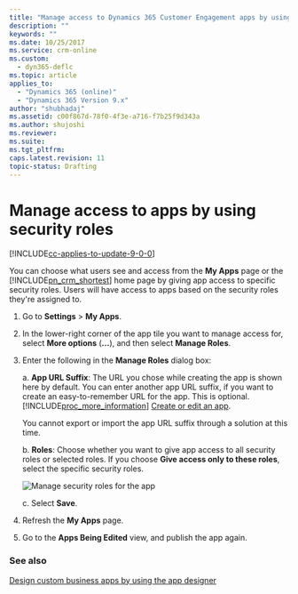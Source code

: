 ```yaml
---
title: "Manage access to Dynamics 365 Customer Engagement apps by using security roles | MicrosoftDocs"
description: ""
keywords: ""
ms.date: 10/25/2017
ms.service: crm-online
ms.custom: 
  - dyn365-deflc
ms.topic: article
applies_to:
  - "Dynamics 365 (online)"
  - "Dynamics 365 Version 9.x"
author: "shubhadaj"
ms.assetid: c00f867d-78f0-4f3e-a716-f7b25f9d343a
ms.author: shujoshi
ms.reviewer: 
ms.suite: 
ms.tgt_pltfrm: 
caps.latest.revision: 11
topic-status: Drafting
---
```


# Manage access to apps by using security roles

[!INCLUDE[cc-applies-to-update-9-0-0](../includes/cc_applies_to_update_9_0_0.md)]

You can choose what users see and access from the **My Apps** page or the [!INCLUDE[pn_crm_shortest](../includes/pn-crm-shortest.md)] home page by giving app access to specific security roles. Users will have access to apps based on the security roles they're assigned to.  
  
1.  Go to **Settings** > **My Apps**.  
  
2.  In the lower-right corner of the app tile you want to manage access for, select **More options** (**...**), and then select **Manage Roles**.  
  
3.  Enter the following in the **Manage Roles** dialog box:  
  
    a. **App URL Suffix**: The URL you chose while creating the app is shown here by default. You can enter another app URL suffix, if you want to create an easy-to-remember URL for the app. This is optional. [!INCLUDE[proc_more_information](../includes/proc-more-information.md)] [Create or edit an app](../customize/create-edit-app.md).
    
    You cannot export or import the app URL suffix through a solution at this time. 
    
    b. **Roles**: Choose whether you want to give app access to all security roles or selected roles. If you choose **Give access only to these roles**, select the specific security roles.  

      ![Manage security roles for the app](../customize/media/app-manage-roles.png "Manage security roles for the app")

    c. Select **Save**.  
  
4.  Refresh the **My Apps** page.  
  
5.  Go to the **Apps Being Edited** view, and publish the app again.  
  
### See also  
 [Design custom business apps by using the app designer](design-custom-business-apps-using-app-designer.md)
